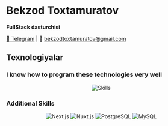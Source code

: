 # Bekzod Toxtamuratov

**FullStack dasturchisi**

[💬 Telegram](https://t.me/FullStackDeveloper3) | 📧 bekzodtoxtamuratov@gmail.com

## Texnologiyalar

### I know how to program these technologies very well

<p align="center">
  <img src="https://raw.githubusercontent.com/andyruwruw/andyruwruw/master/example/skills.svg" alt="Skills">
</p>

### Additional Skills

<p align="center">
  <img src="https://img.shields.io/badge/Next.js-000000?style=for-the-badge&logo=next.js&logoColor=white" alt="Next.js">
  <img src="https://img.shields.io/badge/Nuxt.js-00C58E?style=for-the-badge&logo=nuxt.js&logoColor=white" alt="Nuxt.js">
  <img src="https://img.shields.io/badge/PostgreSQL-336791?style=for-the-badge&logo=postgresql&logoColor=white" alt="PostgreSQL">
  <img src="https://img.shields.io/badge/MySQL-4479A1?style=for-the-badge&logo=mysql&logoColor=white" alt="MySQL">
</p>
